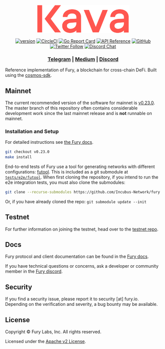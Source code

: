 <p align="center">
  <img src="./fury-logo.svg" width="300">
</p>

<div align="center">

[![version](https://img.shields.io/github/tag/incubus-network/fury.svg)](https://github.com/incubus-network/fury/releases/latest)
[![CircleCI](https://circleci.com/gh/Incubus-Network/fury/tree/master.svg?style=shield)](https://circleci.com/gh/Incubus-Network/fury/tree/master)
[![Go Report Card](https://goreportcard.com/badge/github.com/incubus-network/fury)](https://goreportcard.com/report/github.com/incubus-network/fury)
[![API Reference](https://godoc.org/github.com/Incubus-Network/fury?status.svg)](https://godoc.org/github.com/Incubus-Network/fury)
[![GitHub](https://img.shields.io/github/license/incubus-network/fury.svg)](https://github.com/Incubus-Network/fury/blob/master/LICENSE.md)
[![Twitter Follow](https://img.shields.io/twitter/follow/FURY_CHAIN.svg?label=Follow&style=social)](https://twitter.com/FURY_CHAIN)
[![Discord Chat](https://img.shields.io/discord/704389840614981673.svg)](https://discord.com/invite/kQzh3Uv)

</div>

<div align="center">

### [Telegram](https://t.me/furylabs) | [Medium](https://medium.com/incubus-network) | [Discord](https://discord.gg/JJYnuCx)

</div>

Reference implementation of Fury, a blockchain for cross-chain DeFi. Built using the [cosmos-sdk](https://github.com/cosmos/cosmos-sdk).

## Mainnet

The current recommended version of the software for mainnet is [v0.23.0](https://github.com/Incubus-Network/fury/releases/tag/v0.23.0). The master branch of this repository often contains considerable development work since the last mainnet release and is __not__ runnable on mainnet.

### Installation and Setup
For detailed instructions see [the Fury docs](https://docs.fury.io/docs/participate/validator-node).

```bash
git checkout v0.23.0
make install
```

End-to-end tests of Fury use a tool for generating networks with different configurations: [futool](https://github.com/Incubus-Network/futool).
This is included as a git submodule at [`tests/e2e/futool`](tests/e2e/futool/).
When first cloning the repository, if you intend to run the e2e integration tests, you must also
clone the submodules:
```bash
git clone --recurse-submodules https://github.com/Incubus-Network/fury.git
```

Or, if you have already cloned the repo: `git submodule update --init`

## Testnet

For further information on joining the testnet, head over to the [testnet repo](https://github.com/Incubus-Network/fury-testnets).

## Docs

Fury protocol and client documentation can be found in the [Fury docs](https://docs.fury.io).

If you have technical questions or concerns, ask a developer or community member in the [Fury discord](https://discord.com/invite/kQzh3Uv).

## Security

If you find a security issue, please report it to security [at] fury.io. Depending on the verification and severity, a bug bounty may be available.

## License

Copyright © Fury Labs, Inc. All rights reserved.

Licensed under the [Apache v2 License](LICENSE.md).
